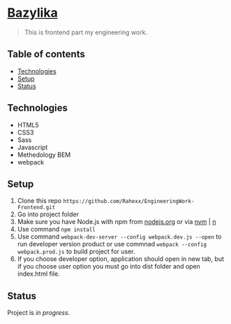 # [Bazylika](https://github.com/Rahexx/Bazylika)

> This is frontend part my engineering work.

## Table of contents

- [Technologies](#technologies)
- [Setup](#setup)
- [Status](#status)

## Technologies

- HTML5
- CSS3
- Sass
- Javascript
- Methedology BEM
- webpack

## Setup

1. Clone this repo `https://github.com/Rahexx/EngineeringWork-Frontend.git`
2. Go into project folder
3. Make sure you have Node.js with npm from [nodejs.org](https://nodejs.org/en/) or via [nvm](https://github.com/nvm-sh/nvm) | [n](https://github.com/tj/n)
4. Use command `npm install`
5. Use command `webpack-dev-server --config webpack.dev.js --open` to run developer version product or use commnad `webpack --config webpack.prod.js` to build project for user.
6. If you choose developer option, application should open in new tab, but if you choose user option you must go into dist folder and open index.html file.

## Status

Project is _in progress_.
